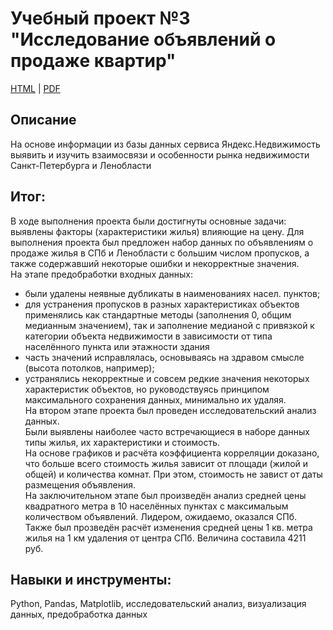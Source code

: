 # Учебный проект №3<BR> "Исследование объявлений о продаже квартир"

[HTML]() | [PDF]()

## Описание

На основе информации из базы данных сервиса Яндекс.Недвижимость выявить и изучить взаимосвязи и особенности рынка недвижимости Санкт-Петербурга и Ленобласти


## Итог:
В ходе выполнения проекта были достигнуты основные задачи: выявлены факторы (характеристики жилья) влияющие на цену.
Для выполнения проекта был предложен набор данных по объявлениям о продаже жилья в СПб и Ленобласти с большим числом пропусков, а также содержавший некоторые ошибки и некорректные значения.  
На этапе предобработки входных данных:
- были удалены неявные дубликаты в наименованиях насел. пунктов;
- для устранения пропусков в разных характеристиках объектов применялись как стандартные методы (заполнения 0, общим медианным значением), так и заполнение медианой с привязкой к категории объекта недвижимости в зависимости от типа населённого пункта или этажности здания
- часть значений исправлялась, основываясь на здравом смысле (высота потолков, например);
- устранялись некорректные и совсем редкие значения некоторых характеристик объектов, но руководствуясь принципом максимального сохранения данных, минимально их удаляя.  
На втором этапе проекта был проведен исследовательский анализ данных.  
Были выявлены наиболее часто встречающиеся в наборе данных типы жилья, их характеристики и стоимость.  
На основе графиков и расчёта коэффициента корреляции доказано, что больше всего стоимость жилья зависит от площади (жилой и общей) и количества комнат. При этом, стоимость не завист от даты размещения объявления.  
На заключительном этапе был произведён анализ средней цены квадратного метра в 10 населённых пунктах с максимальым количеством объявлений. Лидером, ожидаемо, оказался СПб.  
Также был прозведён расчёт изменения средней цены 1 кв. метра жилья на 1 км удаления от центра СПб. Величина составила 4211 руб.


## Навыки и инструменты:
Python, Pandas, Matplotlib, исследовательский анализ, визуализация данных, предобработка данных
